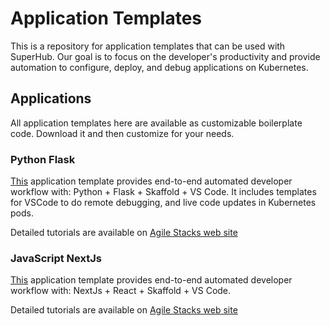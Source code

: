 # Application Templates

This is a repository for application templates that can be used with SuperHub. Our goal is to focus on the developer's productivity and provide automation to configure, deploy, and debug applications on Kubernetes. 

## Applications

All application templates here are available as customizable boilerplate code. Download it and then customize for your needs. 

### Python Flask

[This](apps/python-flask) application template provides end-to-end automated developer workflow with: Python + Flask + Skaffold + VS Code. It includes templates for VSCode to do remote debugging, and live code updates in Kubernetes pods.

Detailed tutorials are available on [Agile Stacks web site](https://www.agilestacks.com/tutorials/)

### JavaScript NextJs

[This](apps/next.js) application template provides end-to-end automated developer workflow with: NextJs + React + Skaffold + VS Code. 

Detailed tutorials are available on [Agile Stacks web site](https://www.agilestacks.com/tutorials/)
